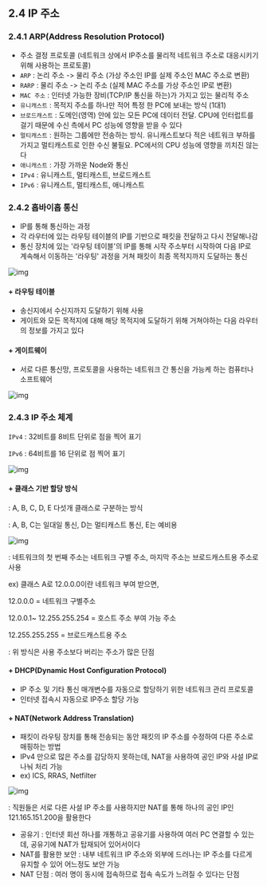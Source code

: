 ## 2.4 IP 주소

### 2.4.1 ARP(Address Resolution Protocol)

+ 주소 결정 프로토콜 (네트워크 상에서 IP주소를 물리적 네트워크 주소로 대응시키기 위해 사용하는 프로토콜)
+ `ARP` : 논리 주소 -> 물리 주소 (가상 주소인 IP를 실제 주소인 MAC 주소로 변환)
+ `RARP` : 물리 주소 -> 논리 주소 (실제 MAC 주소를 가상 주소인 IP로 변환)
+ `MAC 주소` : 인터넷 가능한 장비(TCP/IP 통신을 하는)가 가지고 있는 물리적 주소
+ `유니캐스트` : 목적지 주소를 하나만 적어 특정 한 PC에 보내는 방식 (1대1)
+ `브로드캐스트` : 도메인(영역) 안에 있는 모든 PC에 데이터 전달. CPU에 인터럽트를 걸기 때문에 수신 측에서 PC 성능에 영향을 받을 수 있다
+ `멀티캐스트` : 원하는 그룹에만 전송하는 방식. 유니캐스트보다 적은 네트워크 부하를 가지고 멀티캐스트로 인한 수신 불필요. PC에서의 CPU 성능에 영향을 끼치진 않는다
+ `애니캐스트` : 가장 가까운 Node와 통신
+ `IPv4` : 유니캐스트, 멀티캐스트, 브로드캐스트
+ `IPv6` : 유니캐스트, 멀티캐스트, 애니캐스트



### 2.4.2 홉바이홉 통신

+ IP를 통해 통신하는 과정
+ 각 라우터에 있는 라우팅 테이블의 IP를 기반으로 패킷을 전달하고 다시 전달해나감
+ 통신 장치에 있는 '라우팅 테이블'의 IP를 통해 시작 주소부터 시작하여 다음 IP로 계속해서 이동하는 '라우팅' 과정을 거쳐 패킷이 최종 목적지까지 도달하는 통신

![img](https://thebook.io/img/080326/107.jpg)

#### + 라우팅 테이블

+ 송신지에서 수신지까지 도달하기 위해 사용
+ 게이트와 모든 목적지에 대해 해당 목적지에 도달하기 위해 거쳐야하는 다음 라우터의 정보를 가지고 있다



#### + 게이트웨이

+ 서로 다른 통신망, 프로토콜을 사용하는 네트워크 간 통신을 가능케 하는 컴퓨터나 소프트웨어

![img](https://thebook.io/img/080326/108_1.jpg)



### 2.4.3 IP 주소 체계

`IPv4` : 32비트를 8비트 단위로 점을 찍어 표기

`IPv6` : 64비트를 16 단위로 점 찍어 표기

![img](https://thebook.io/img/080326/109.jpg)

#### + 클래스 기반 할당 방식

: A, B, C, D, E 다섯개 클래스로 구분하는 방식

: A, B, C는 일대일 통신, D는 멀티캐스트 통신, E는 예비용

![img](https://thebook.io/img/080326/110_1.jpg)

: 네트워크의 첫 번째 주소는 네트워크 구별 주소, 마지막 주소는 브로드캐스트용 주소로 사용

ex) 클래스 A로 12.0.0.0이란 네트워크 부여 받으면, 

12.0.0.0 = 네트워크 구별주소

12.0.0.1~ 12.255.255.254 = 호스트 주소 부여 가능 주소

12.255.255.255 = 브로드캐스트용 주소

:  위 방식은 사용 주소보다 버리는 주소가 많은 단점



#### + DHCP(Dynamic Host Configuration Protocol)

+ IP 주소 및 기타 통신 매개변수를 자동으로 할당하기 위한 네트워크 관리 프로토콜
+ 인터넷 접속시 자동으로 IP주소 할당 가능



#### + NAT(Network Address Translation)

+ 패킷이 라우팅 장치를 통해 전송되는 동안 패킷의 IP 주소를 수정하여 다른 주소로 매핑하는 방법
+ IPv4 만으로 많은 주소를 감당하지 못하는데, NAT을 사용하여 공인 IP와 사설 IP로 나눠 처리 가능
+ ex) ICS, RRAS, Netfilter

 ![img](https://thebook.io/img/080326/112.jpg)

 : 직원들은 서로 다른 사설 IP 주소를 사용하지만 NAT를 통해 하나의 공인 IP인 121.165.151.200을 활용한다

+ 공유기 : 인터넷 회선 하나를 개통하고 공유기를 사용하여 여러 PC 연결할 수 있는데, 공유기에 NAT가 탑재되어 있어서이다
+ NAT를 활용한 보안 : 내부 네트워크 IP 주소와 외부에 드러나는 IP 주소를 다르게 유지할 수 있어 어느정도 보안 가능
+ NAT 단점 : 여러 명이 동시에 접속하므로 접속 속도가 느려질 수 있다는 단점

